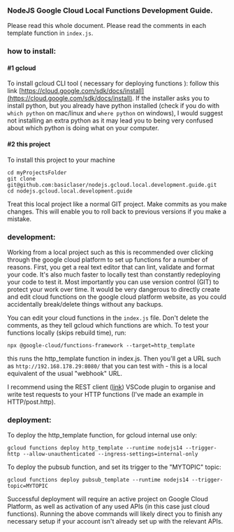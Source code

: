 ### NodeJS Google Cloud Local Functions Development Guide.

Please read this whole document. Please read the comments in each template function in `index.js`.

### how to install:

#### #1 gcloud

To install gcloud CLI tool ( necessary for deploying functions ):
follow this link [https://cloud.google.com/sdk/docs/install](https://cloud.google.com/sdk/docs/install).
If the installer asks you to install python, but you already have python installed
(check if you do with `which python` on mac/linux and `where python` on windows), I would suggest
not installing an extra python as it may lead you to being very confused about which python is doing what on your computer.

#### #2 this project

To install this project to your machine

```
cd myProjectsFolder
git clone git@github.com:basiclaser/nodejs.gcloud.local.development.guide.git
cd nodejs.gcloud.local.development.guide
```

Treat this local project like a normal GIT project. Make commits as you make changes. This will enable you to roll back to previous versions if you make a mistake.

### development:

Working from a local project such as this is recommended over clicking through the google cloud platform to set up functions for a number of reasons. First, you get a real text editor that can lint, validate and format your code. It's also much faster to locally test than constantly redeploying your code to test it. Most importantly you can use version control (GIT) to protect your work over time. It would be very dangerous to directly create and edit cloud functions on the google cloud platform website, as you could accidentally break/delete things without any backups.

You can edit your cloud functions in the `index.js` file. Don't delete the comments, as they tell gcloud which functions are which. To test your functions locally (skips rebuild time), run:

```
npx @google-cloud/functions-framework --target=http_template
```

this runs the http_template function in index.js. Then you'll get a URL such as `http://192.168.178.29:8080/` that you can test with - this is a local equivalent of the usual "webhook" URL.

I recommend using the REST client ([link](https://github.com/Huachao/vscode-restclient)) VSCode plugin to organise and write test requests to your HTTP functions (I've made an example in HTTP/post.http).

### deployment:

To deploy the http_template function, for gcloud internal use only:

```
gcloud functions deploy http_template --runtime nodejs14 --trigger-http --allow-unauthenticated --ingress-settings=internal-only
```

To deploy the pubsub function, and set its trigger to the "MYTOPIC" topic:

```
gcloud functions deploy pubsub_template --runtime nodejs14 --trigger-topic=MYTOPIC
```

Successful deployment will require an active project on Google Cloud Platform, as well as activation of any used APIs (in this case just cloud functions). Running the above commands will likely direct you to finish any necessary setup if your account isn't already set up with the relevant APIs.
